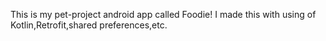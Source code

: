 This is my pet-project android app called Foodie!
I made this with using of Kotlin,Retrofit,shared preferences,etc.

